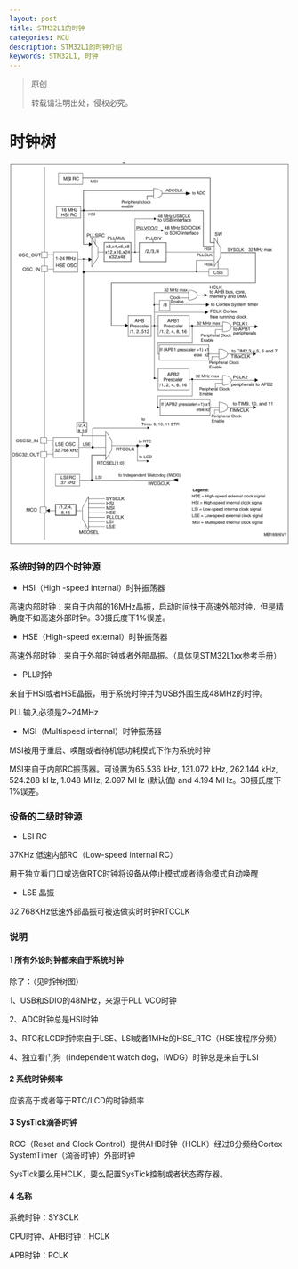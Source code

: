 ```yaml
---
layout: post
title: STM32L1的时钟
categories: MCU
description: STM32L1的时钟介绍
keywords: STM32L1, 时钟
---
```


> 原创
> 
> 转载请注明出处，侵权必究。

# 时钟树

<img src="/images/posts/2018-2-11-Clocks-of-STM32L1/clocktree.png" width="700" alt="时钟树" />

### 系统时钟的四个时钟源
* HSI（High -speed internal）时钟振荡器

高速内部时钟：来自于内部的16MHz晶振，启动时间快于高速外部时钟，但是精确度不如高速外部时钟。30摄氏度下1%误差。

* HSE（High-speed external）时钟振荡器

高速外部时钟：来自于外部时钟或者外部晶振。（具体见STM32L1xx参考手册）

* PLL时钟

来自于HSI或者HSE晶振，用于系统时钟并为USB外围生成48MHz的时钟。

PLL输入必须是2~24MHz


* MSI（Multispeed internal）时钟振荡器

MSI被用于重启、唤醒或者待机低功耗模式下作为系统时钟

MSI来自于内部RC振荡器。可设置为65.536 kHz, 131.072 kHz, 262.144 kHz, 524.288 kHz, 1.048 MHz, 2.097 MHz (默认值) and 4.194 MHz。30摄氏度下1%误差。

### 设备的二级时钟源
* LSI RC

37KHz 低速内部RC（Low-speed internal RC）

用于独立看门口或选做RTC时钟将设备从停止模式或者待命模式自动唤醒

* LSE 晶振

32.768KHz低速外部晶振可被选做实时时钟RTCCLK

### 说明

#### 1 所有外设时钟都来自于系统时钟

除了：（见时钟树图）

1、USB和SDIO的48MHz，来源于PLL VCO时钟

2、ADC时钟总是HSI时钟

3、RTC和LCD时钟来自于LSE、LSI或者1MHz的HSE_RTC（HSE被程序分频）

4、独立看门狗（independent watch dog，IWDG）时钟总是来自于LSI

#### 2 系统时钟频率
应该高于或者等于RTC/LCD的时钟频率

#### 3 SysTick滴答时钟
RCC（Reset and Clock Control）提供AHB时钟（HCLK）经过8分频给Cortex SystemTimer（滴答时钟）外部时钟

SysTick要么用HCLK，要么配置SysTick控制或者状态寄存器。

#### 4 名称
系统时钟：SYSCLK

CPU时钟、AHB时钟：HCLK

APB时钟：PCLK